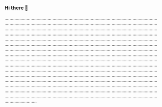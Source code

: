 ### Hi there 👋

..........................................................................................................................................................................................................................................................................................................................................................................................................................................................................................................................................................................................................................................................................................................................................................................................................................................................................................................................................................................................................................................................................................................................................................................................................................................................................................................................................................................................................................................................................................................................................................................................................................................................................................................................................................................................................................................................................................................................................................................................................................................................................................